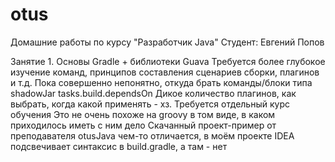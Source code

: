 # otus
Домашние работы по курсу "Разработчик Java"
Студент: Евгений Попов

Занятие 1. Основы Gradle + библиотеки Guava
    Требуется более глубокое изучение команд, принципов составления сценариев сборки, плагинов и т.д.
    Пока совершенно непонятно, откуда брать команды/блоки типа 
        shadowJar
        tasks.build.dependsOn
    Дикое количество плагинов, как выбрать, когда какой применять - хз. Требуется отдельный курс обучения
    Это не очень похоже на groovy в том виде, в каком приходилось иметь с ним дело
    Скачанный проект-пример от преподавателя otusJava чем-то отличается, в моём проекте IDEA подсвечивает синтаксис в build.gradle, а там - нет  